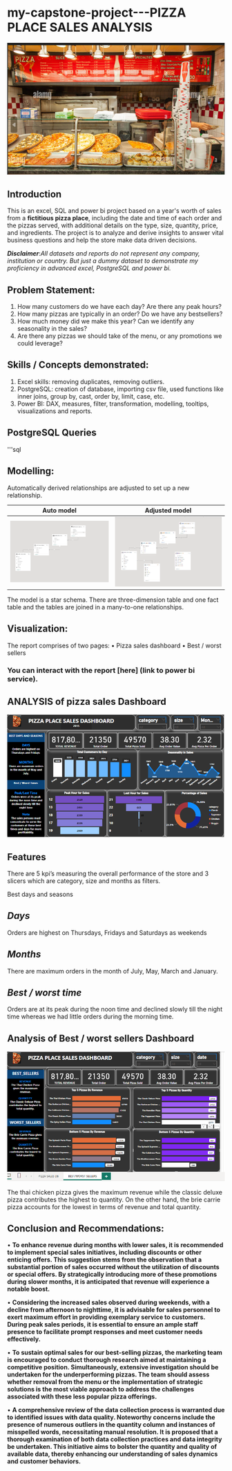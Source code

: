 # my-capstone-project---PIZZA PLACE SALES ANALYSIS

![](PIZZZA.PNG)

## Introduction
This is an excel, SQL and power bi project based on a year's worth of sales from a **fictitious pizza place**, including the date and time of each order and the pizzas served, with additional details on the type, size, quantity, price, and ingredients. 
The project is to analyze and derive insights to answer vital business questions and help the store make data driven decisions.

**_Disclaimer_**:_All datasets and reports do not represent any company, institution or country. But just a dummy dataset to demonstrate my proficiency in advanced excel, PostgreSQL and power bi._ 

##  Problem Statement:
1. How many customers do we have each day? Are there any peak hours? 
2. How many pizzas are typically in an order? Do we have any bestsellers? 
3. How much money did we make this year? Can we identify any seasonality in the sales?
4. Are there any pizzas we should take of the menu, or any promotions we could leverage?

##  Skills / Concepts demonstrated:
1.	Excel skills: removing duplicates, removing outliers.
2.	PostgreSQL: creation of database, importing csv file, used functions like inner joins, group by, cast, order by, limit, case, etc.
3.	Power BI: DAX, measures, filter, transformation, modelling, tooltips, visualizations and reports. 

##  PostgreSQL Queries
'''sql

##  Modelling:
Automatically derived relationships are adjusted to set up a new relationship.

Auto model          |      Adjusted model
:------------------:|:--------------------:
![](auto_model.PNG) | ![](adjusted_model.PNG)                  |

The model is a star schema.
There are three-dimension table and one fact table and the tables are joined in a many-to-one relationships.

##  Visualization:
The report comprises of two pages:
•	Pizza sales dashboard
•	Best / worst sellers

###   You can interact with the report [here] (link to power bi service).

##  ANALYSIS of pizza sales Dashboard
![](pizzas_saleDB.PNG)

##  Features
There are 5 kpi’s measuring the overall performance of the store and 3 slicers which are category, size and months as filters.

Best days and seasons
##  **_Days_**
Orders are highest on Thursdays, Fridays and Saturdays as weekends
##  **_Months_**
There are maximum orders in the month of July, May, March and January.
##  **_Best / worst time_**
Orders are at its peak during the noon time and declined slowly till the night time whereas we had little orders during the morning time. 

## Analysis of Best / worst sellers Dashboard
![](best_worst_seller.PNG)

The thai chicken pizza gives the maximum revenue while the classic deluxe pizza contributes the highest to quantity. On the other hand, the brie carrie pizza accounts for the lowest in terms of revenue and total quantity.

##  Conclusion and Recommendations:
•	**To enhance revenue during months with lower sales, it is recommended to implement special sales initiatives, including discounts or other enticing offers. This suggestion stems from the observation that a substantial portion of sales occurred without the utilization of discounts or special offers. By strategically introducing more of these promotions during slower months, it is anticipated that revenue will experience a notable boost.**

•	**Considering the increased sales observed during weekends, with a decline from afternoon to nighttime, it is advisable for sales personnel to exert maximum effort in providing exemplary service to customers. During peak sales periods, it is essential to ensure an ample staff presence to facilitate prompt responses and meet customer needs effectively.**

•	**To sustain optimal sales for our best-selling pizzas, the marketing team is encouraged to conduct thorough research aimed at maintaining a competitive position. Simultaneously, extensive investigation should be undertaken for the underperforming pizzas. The team should assess whether removal from the menu or the implementation of strategic solutions is the most viable approach to address the challenges associated with these less popular pizza offerings.**

•	**A comprehensive review of the data collection process is warranted due to identified issues with data quality. Noteworthy concerns include the presence of numerous outliers in the quantity column and instances of misspelled words, necessitating manual resolution. It is proposed that a thorough examination of both data collection practices and data integrity be undertaken. This initiative aims to bolster the quantity and quality of available data, thereby enhancing our understanding of sales dynamics and customer behaviors.**









